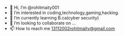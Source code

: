 - 👋 Hi, I’m @rohitmaity001
- 👀 I’m interested in coding,technology,gaming,hacking.
- 🌱 I’m currently learning B.ca(cyber security)
- 💞️ I’m looking to collaborate on ...
- 📫 How to reach me 13112002rohitmaity@gmail.com

<!---
rohitmaity001/rohitmaity001 is a ✨ special ✨ repository because its `README.md` (this file) appears on your GitHub profile.
You can click the Preview link to take a look at your changes.
--->
